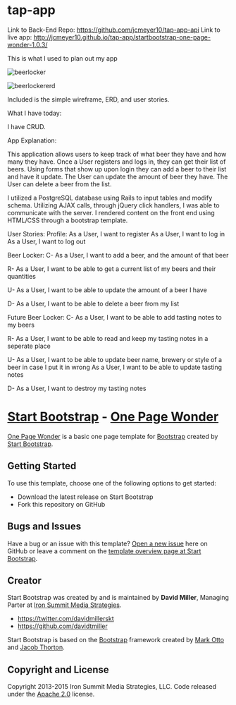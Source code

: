 # tap-app

Link to Back-End Repo: https://github.com/jcmeyer10/tap-app-api
Link to live app: http://jcmeyer10.github.io/tap-app/startbootstrap-one-page-wonder-1.0.3/

This is what I used to plan out my app

![beerlocker](https://cloud.githubusercontent.com/assets/12531471/11754816/dca89100-a01b-11e5-82c9-8ec8639a9f16.png)

![beerlockererd](https://cloud.githubusercontent.com/assets/12531471/11754961/09b50d26-a01d-11e5-87de-15cada45885a.png)

Included is the simple wireframe, ERD, and user stories.

What I have today:

I have CRUD.


App Explanation:

This application allows users to keep track of what beer they have and how many they have.  Once a User registers and logs in, they can get their list of beers.  Using forms that show up upon login they can add a beer to their list and have it update.  The User can update the amount of beer they have.  The User can delete a beer from the list.

I utilized a PostgreSQL database using Rails to input tables and modify schema.  Utilizing AJAX calls, through jQuery click handlers, I was able to communicate with the server.  I rendered content on the front end using HTML/CSS through a bootstrap template.


User Stories:
Profile:
As a User, I want to register
As a User, I want to log in
As a User, I want to log out

Beer Locker:
C-
As a User, I want to add a beer, and the amount of that beer

R-
As a User, I want to be able to get a current list of my beers and their quantities

U-
As a User, I want to be able to update the amount of a beer I have

D-
As a User, I want to be able to delete a beer from my list

Future Beer Locker:
C-
As a User, I want to be able to add tasting notes to my beers

R-
As a User, I want to be able to read and keep my tasting notes in a seperate place

U-
As a User, I want to be able to update beer name, brewery or style of a beer in case I put it in wrong
As a User, I want to be able to update tasting notes

D-
As a User, I want to destroy my tasting notes


# [Start Bootstrap](http://startbootstrap.com/) - [One Page Wonder](http://startbootstrap.com/template-overviews/one-page-wonder/)

[One Page Wonder](http://startbootstrap.com/template-overviews/one-page-wonder/) is a basic one page template for [Bootstrap](http://getbootstrap.com/) created by [Start Bootstrap](http://startbootstrap.com/).

## Getting Started

To use this template, choose one of the following options to get started:
* Download the latest release on Start Bootstrap
* Fork this repository on GitHub

## Bugs and Issues

Have a bug or an issue with this template? [Open a new issue](https://github.com/IronSummitMedia/startbootstrap-one-page-wonder/issues) here on GitHub or leave a comment on the [template overview page at Start Bootstrap](http://startbootstrap.com/template-overviews/one-page-wonder/).

## Creator

Start Bootstrap was created by and is maintained by **David Miller**, Managing Parter at [Iron Summit Media Strategies](http://www.ironsummitmedia.com/).

* https://twitter.com/davidmillerskt
* https://github.com/davidtmiller

Start Bootstrap is based on the [Bootstrap](http://getbootstrap.com/) framework created by [Mark Otto](https://twitter.com/mdo) and [Jacob Thorton](https://twitter.com/fat).

## Copyright and License

Copyright 2013-2015 Iron Summit Media Strategies, LLC. Code released under the [Apache 2.0](https://github.com/IronSummitMedia/startbootstrap-one-page-wonder/blob/gh-pages/LICENSE) license.

